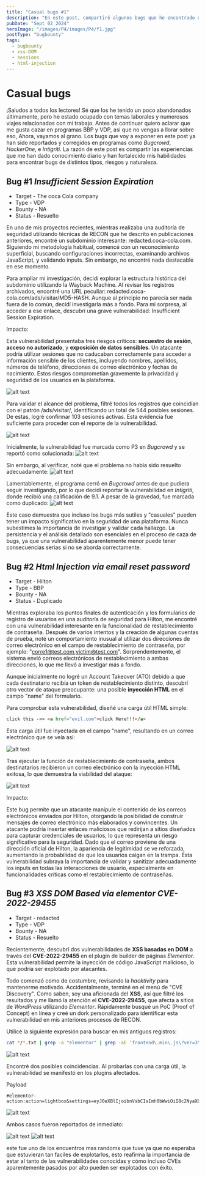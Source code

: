 ```yaml
---
title: "Casual bugs #1"
description: "En este post, compartiré algunos bugs que he encontrado de manera inesperada y fortuita. La intención es demostrar que las vulnerabilidades pueden estar en cualquier lugar; solo necesitas saber cómo buscarlas o quizás un poco de suerte."
pubDate: "Sept 02 2024"
heroImage: "/images/P4/images/P4/f1.jpg"
postType: "bugbounty"
tags: 
  - bugbounty
  - xss-DOM
  - sessions
  - html-injection
---
```


# Casual bugs

¡Saludos a todos los lectores! Sé que los he tenido un poco abandonados últimamente, pero he estado ocupado con temas laborales y numerosos viajes relacionados con mi trabajo. Antes de continuar quiero aclarar que me gusta cazar en programas BBP y VDP, asi que no vengas a llorar sobre eso, Ahora, vayamos al grano. Los bugs que voy a exponer en este post ya han sido reportados y corregidos en programas como *Bugcrowd*, *HackerOne*, e *Intigriti*. La razón de este post es compartir las experiencias que me han dado conocimiento diario y han fortalecido mis habilidades para encontrar bugs de distintos tipos, riesgos y naturaleza.

## Bug #1 *Insufficient Session Expiration*

- Target - The coca Cola company
- Type - VDP
- Bounty - NA
- Status - Resuelto

En uno de mis proyectos recientes, mientras realizaba una auditoría de seguridad utilizando técnicas de RECON que he descrito en publicaciones anteriores, encontré un subdominio interesante: redacted.coca-cola.com. Siguiendo mi metodología habitual, comencé con un reconocimiento superficial, buscando configuraciones incorrectas, examinando archivos JavaScript, y validando inputs. Sin embargo, no encontré nada destacable en ese momento.


Para ampliar mi investigación, decidí explorar la estructura histórica del subdominio utilizando la Wayback Machine. Al revisar los registros archivados, encontré una URL peculiar: redacted.coca-cola.com/ads/visitar/MD5-HASH. Aunque al principio no parecía ser nada fuera de lo común, decidí investigarla más a fondo. Para mi sorpresa, al acceder a ese enlace, descubrí una grave vulnerabilidad: Insufficient Session Expiration.

Impacto:

Esta vulnerabilidad presentaba tres riesgos críticos: **secuestro de sesión**, **acceso no autorizado**, y **exposición de datos sensibles**. Un atacante podría utilizar sesiones que no caducaban correctamente para acceder a información sensible de los clientes, incluyendo nombres, apellidos, números de teléfono, direcciones de correo electrónico y fechas de nacimiento. Estos riesgos comprometían gravemente la privacidad y seguridad de los usuarios en la plataforma.

![alt text](/images/P4/image-1.png)

Para validar el alcance del problema, filtré todos los registros que coincidían con el patrón /ads/visitar/, identificando un total de 544 posibles sesiones. De estas, logré confirmar 103 sesiones activas. Esta evidencia fue suficiente para proceder con el reporte de la vulnerabilidad.

![alt text](/images/P4/image-2.png)


Inicialmente, la vulnerabilidad fue marcada como P3 en *Bugcrowd* y se reportó como solucionada:
![alt text](/images/P4/image-3.png)

Sin embargo, al verificar, noté que el problema no había sido resuelto adecuadamente:
![alt text](/images/P4/image-4.png)

Lamentablemente, el programa cerró en *Bugcrowd* antes de que pudiera seguir investigando, por lo que decidí reportar la vulnerabilidad en *Intigriti*, donde recibió una calificación de 9.1. A pesar de la gravedad, fue marcada como duplicado:
![alt text](/images/P4/image-5.png)


Este caso demuestra que incluso los bugs más sutiles y "casuales" pueden tener un impacto significativo en la seguridad de una plataforma. Nunca subestimes la importancia de investigar y validar cada hallazgo. La persistencia y el análisis detallado son esenciales en el proceso de caza de bugs, ya que una vulnerabilidad aparentemente menor puede tener consecuencias serias si no se aborda correctamente.


## Bug #2 *Html Injection via email reset password*

- Target - Hilton 
- Type - BBP
- Bounty - NA
- Status - Duplicado

Mientras exploraba los puntos finales de autenticación y los formularios de registro de usuarios en una auditoría de seguridad para Hilton, me encontré con una vulnerabilidad interesante en la funcionalidad de restablecimiento de contraseña. Después de varios intentos y la creación de algunas cuentas de prueba, noté un comportamiento inusual al utilizar dos direcciones de correo electrónico en el campo de restablecimiento de contraseña, por ejemplo: "corre1@test.com,victim@test.com". Sorprendentemente, el sistema envió correos electrónicos de restablecimiento a ambas direcciones, lo que me llevó a investigar más a fondo.

Aunque inicialmente no logré un Account Takeover (ATO) debido a que cada destinatario recibía un token de restablecimiento distinto, descubrí otro vector de ataque preocupante: una posible **inyección HTML** en el campo "name" del formulario.


Para comprobar esta vulnerabilidad, diseñé una carga útil HTML simple:
```html
click this ->> <a href="evil.com">click Here!!!</a>
```

Esta carga útil fue inyectada en el campo "name", resultando en un correo electrónico que se veía así:

![alt text](/images/P4/image-6.png)

Tras ejecutar la función de restablecimiento de contraseña, ambos destinatarios recibieron un correo electrónico con la inyección HTML exitosa, lo que demuestra la viabilidad del ataque:


![alt text](/images/P4/image-7.png)

Impacto:

Este bug permite que un atacante manipule el contenido de los correos electrónicos enviados por Hilton, otorgando la posibilidad de construir mensajes de correo electrónico más elaborados y convincentes. Un atacante podría insertar enlaces maliciosos que redirijan a sitios diseñados para capturar credenciales de usuarios, lo que representa un riesgo significativo para la seguridad. Dado que el correo proviene de una dirección oficial de Hilton, la apariencia de legitimidad se ve reforzada, aumentando la probabilidad de que los usuarios caigan en la trampa. Esta vulnerabilidad subraya la importancia de validar y sanitizar adecuadamente los inputs en todas las interacciones de usuario, especialmente en funcionalidades críticas como el restablecimiento de contraseñas.


## Bug #3 *XSS DOM Based via elementor CVE-2022-29455*

- Target - redacted 
- Type - VDP
- Bounty - NA
- Status - Resuelto

Recientemente, descubrí dos vulnerabilidades de **XSS basadas en DOM** a través del **CVE-2022-29455** en el plugin de builder de páginas *Elementor*. Esta vulnerabilidad permite la inyección de código JavaScript malicioso, lo que podría ser explotado por atacantes.

Todo comenzó como de costumbre, revisando la *hacktivity* para mantenerme motivado. Accidentalmente, terminé en el menú de "CVE Discovery". Como saben, soy una aficionada del **XSS**, así que filtré los resultados y me llamó la atención el **CVE-2022-29455**, que afecta a sitios de *WordPress* utilizando *Elementor*. Rápidamente busqué un PoC (Proof of Concept) en línea y creé un dork personalizado para identificar esta vulnerabilidad en mis anteriores procesos de RECON.


Utilicé la siguiente expresión para buscar en mis antiguos registros:

```bash
cat */*.txt | grep -a "elementor" | grep -aE 'frontend\.min\.js\?ver=3\.(0\.[0-9]+|1\.[0-9]+|2\.[0-9]+|3\.[0-9]+|4\.[0-9]+|5\.[0-5])'
```

![alt text](/images/P4/image-14.png)

Encontré dos posibles coincidencias. Al probarlas con una carga útil, la vulnerabilidad se manifestó en los plugins afectados.

Payload

```
#elementor-action:action=lightbox&settings=eyJ0eXBlIjoibnVsbCIsImh0bWwiOiI8c2NyaXB0PmFsZXJ0KGRvY3VtZW50LmRvbWFpbik8L3NjcmlwdD4ifQo=
```

![alt text](/images/P4/image-13.png)

Ambos casos fueron reportados de inmediato:

![alt text](/images/P4/image-11.png) ![alt text](/images/P4/image-12.png)

este fue uno de los encuentros mas randoms que tuve ya que no esperaba que estuvieran tan faciles de explotarlos, esto reafirma la importancia de estar al tanto de las vulnerabilidades conocidas y cómo incluso CVEs aparentemente pasados por alto pueden ser explotados con éxito.